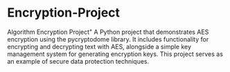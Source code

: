 # Encryption-Project
Algorithm Encryption Project" A Python project that demonstrates AES encryption using the pycryptodome library. It includes functionality for encrypting and decrypting text with AES, alongside a simple key management system for generating encryption keys. This project serves as an example of secure data protection techniques.
